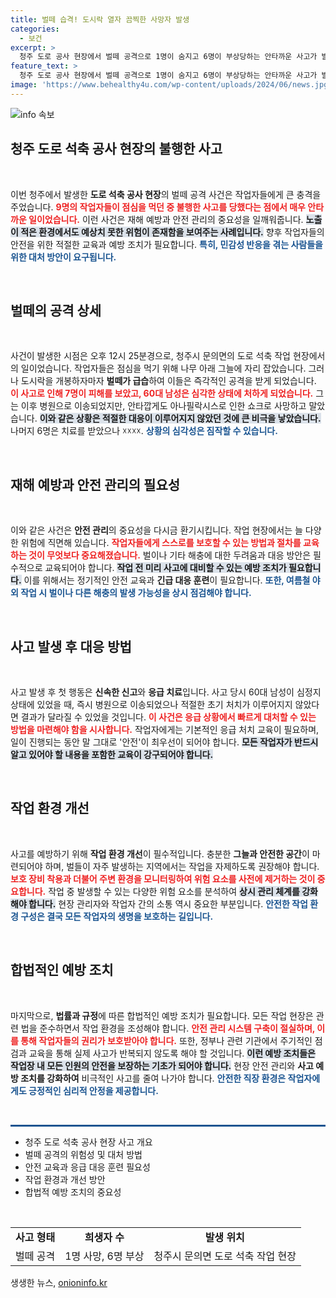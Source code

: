 ```yaml
---
title: 벌떼 습격! 도시락 열자 끔찍한 사망자 발생
categories:
  - 보건
excerpt: >
  청주 도로 공사 현장에서 벌떼 공격으로 1명이 숨지고 6명이 부상당하는 안타까운 사고가 발생했습니다. 벌의 공격은 점심 중 도시락을 열자마자 시작됐고, 피해자들은 긴급 치료를 받고 있습니다.
feature_text: >
  청주 도로 공사 현장에서 벌떼 공격으로 1명이 숨지고 6명이 부상당하는 안타까운 사고가 발생했습니다. 벌의 공격은 점심 중 도시락을 열자마자 시작됐고, 피해자들은 긴급 치료를 받고 있습니다.
image: 'https://www.behealthy4u.com/wp-content/uploads/2024/06/news.jpg'
---
```


<p><img src="https://www.behealthy4u.com/wp-content/uploads/2024/06/news.jpg" alt="info 속보" /></p>

<h2 data-ke-size="size26">청주 도로 석축 공사 현장의 불행한 사고</h2>

<p data-ke-size="size16">&nbsp;</p>

<p>이번 청주에서 발생한 <b>도로 석축 공사 현장</b>의 벌떼 공격 사건은 작업자들에게 큰 충격을 주었습니다. <b><span style="color: #ee2323;">9명의 작업자들이 점심을 먹던 중 불행한 사고를 당했다는 점에서 매우 안타까운 일이었습니다.</span></b> 이런 사건은 재해 예방과 안전 관리의 중요성을 일깨워줍니다. <b><span style="background-color: #21538527;">노출이 적은 환경에서도 예상치 못한 위험이 존재함을 보여주는 사례입니다.</span></b> 향후 작업자들의 안전을 위한 적절한 교육과 예방 조치가 필요합니다. <b><span style="color: #1a5490;">특히, 민감성 반응을 겪는 사람들을 위한 대처 방안이 요구됩니다.</span></b></p>

<p data-ke-size="size16">&nbsp;</p>

<h2 data-ke-size="size26">벌떼의 공격 상세</h2>

<p data-ke-size="size16">&nbsp;</p>

<p>사건이 발생한 시점은 오후 12시 25분경으로, 청주시 문의면의 도로 석축 작업 현장에서의 일이었습니다. 작업자들은 점심을 먹기 위해 나무 아래 그늘에 자리 잡았습니다. 그러나 도시락을 개봉하자마자 <b>벌떼가 급습</b>하여 이들은 즉각적인 공격을 받게 되었습니다. <b><span style="color: #ee2323;">이 사고로 인해 7명이 피해를 보았고, 60대 남성은 심각한 상태에 처하게 되었습니다.</span></b> 그는 이후 병원으로 이송되었지만, 안타깝게도 아나필락시스로 인한 쇼크로 사망하고 말았습니다. <b><span style="background-color: #21538527;">이와 같은 상황은 적절한 대응이 이루어지지 않았던 것에 큰 비극을 낳았습니다.</span></b> 나머지 6명은 치료를 받았으나 ☓☓☓☓. <b><span style="color: #1a5490;">상황의 심각성은 짐작할 수 있습니다.</span></b></p>

<p data-ke-size="size16">&nbsp;</p>

<h2 data-ke-size="size26">재해 예방과 안전 관리의 필요성</h2>

<p data-ke-size="size16">&nbsp;</p>

<p>이와 같은 사건은 <b>안전 관리</b>의 중요성을 다시금 환기시킵니다. 작업 현장에서는 늘 다양한 위험에 직면해 있습니다. <b><span style="color: #ee2323;">작업자들에게 스스로를 보호할 수 있는 방법과 절차를 교육하는 것이 무엇보다 중요해졌습니다.</span></b> 벌이나 기타 해충에 대한 두려움과 대응 방안은 필수적으로 교육되어야 합니다. <b><span style="background-color: #21538527;">작업 전 미리 사고에 대비할 수 있는 예방 조치가 필요합니다.</span></b> 이를 위해서는 정기적인 안전 교육과 <b>긴급 대응 훈련</b>이 필요합니다. <b><span style="color: #1a5490;">또한, 여름철 야외 작업 시 벌이나 다른 해충의 발생 가능성을 상시 점검해야 합니다.</span></b></p>

<p data-ke-size="size16">&nbsp;</p>

<h2 data-ke-size="size26">사고 발생 후 대응 방법</h2>

<p data-ke-size="size16">&nbsp;</p>

<p>사고 발생 후 첫 행동은 <b>신속한 신고</b>와 <b>응급 치료</b>입니다. 사고 당시 60대 남성이 심정지 상태에 있었을 때, 즉시 병원으로 이송되었으나 적절한 초기 처치가 이루어지지 않았다면 결과가 달라질 수 있었을 것입니다. <b><span style="color: #ee2323;">이 사건은 응급 상황에서 빠르게 대처할 수 있는 방법을 마련해야 함을 시사합니다.</span></b> 작업자에게는 기본적인 응급 처치 교육이 필요하며, 일이 진행되는 동안 말 그대로 '안전'이 최우선이 되어야 합니다. <b><span style="background-color: #21538527;">모든 작업자가 반드시 알고 있어야 할 내용을 포함한 교육이 강구되어야 합니다.</span></b></p>

<p data-ke-size="size16">&nbsp;</p>

<h2 data-ke-size="size26">작업 환경 개선</h2>

<p data-ke-size="size16">&nbsp;</p>

<p>사고를 예방하기 위해 <b>작업 환경 개선</b>이 필수적입니다. 충분한 <b>그늘과 안전한 공간</b>이 마련되어야 하며, 벌들이 자주 발생하는 지역에서는 작업을 자제하도록 권장해야 합니다. <b><span style="color: #ee2323;">보호 장비 착용과 더불어 주변 환경을 모니터링하여 위험 요소를 사전에 제거하는 것이 중요합니다.</span></b> 작업 중 발생할 수 있는 다양한 위험 요소를 분석하여 <b><span style="background-color: #21538527;">상시 관리 체계를 강화해야 합니다.</span></b> 현장 관리자와 작업자 간의 소통 역시 중요한 부분입니다. <b><span style="color: #1a5490;">안전한 작업 환경 구성은 결국 모든 작업자의 생명을 보호하는 길입니다.</span></b></p>

<p data-ke-size="size16">&nbsp;</p>

<h2 data-ke-size="size26">합법적인 예방 조치</h2>

<p data-ke-size="size16">&nbsp;</p>

<p>마지막으로, <b>법률과 규정</b>에 따른 합법적인 예방 조치가 필요합니다. 모든 작업 현장은 관련 법을 준수하면서 작업 환경을 조성해야 합니다. <b><span style="color: #ee2323;">안전 관리 시스템 구축이 절실하며, 이를 통해 작업자들의 권리가 보호받아야 합니다.</span></b> 또한, 정부나 관련 기관에서 주기적인 점검과 교육을 통해 실제 사고가 반복되지 않도록 해야 할 것입니다. <b><span style="background-color: #21538527;">이런 예방 조치들은 작업장 내 모든 인원의 안전을 보장하는 기초가 되어야 합니다.</span></b> 현장 안전 관리와 <b>사고 예방 조치를 강화하여</b> 비극적인 사고를 줄여 나가야 합니다. <b><span style="color: #1a5490;">안전한 직장 환경은 작업자에게도 긍정적인 심리적 안정을 제공합니다.</span></b> </p>

<p data-ke-size="size16">&nbsp;</p>

<p><hr style="height: 3px; border: 0; background: #1a5490;"></hr> </p>

<ul>
  <li>청주 도로 석축 공사 현장 사고 개요</li>
  <li>벌떼 공격의 위험성 및 대처 방법</li>
  <li>안전 교육과 응급 대응 훈련 필요성</li>
  <li>작업 환경과 개선 방안</li>
  <li>합법적 예방 조치의 중요성</li>
</ul>

<p data-ke-size="size16">&nbsp;</p>

<table style="border-collapse: collapse; width: 100%;">
  <tr>
    <td style="text-align: center; height: 17px;"><b>사고 형태</b></td>
    <td style="text-align: center; height: 17px;"><b>희생자 수</b></td>
    <td style="text-align: center; height: 17px;"><b>발생 위치</b></td>
  </tr>
  <tr>
    <td style="text-align: center; height: 17px;">벌떼 공격</td>
    <td style="text-align: center; height: 17px;">1명 사망, 6명 부상</td>
    <td style="text-align: center; height: 17px;">청주시 문의면 도로 석축 작업 현장</td>
  </tr>
</table>
생생한 뉴스, <a href="https://onioninfo.kr" rel="dofollow">onioninfo.kr</a>


